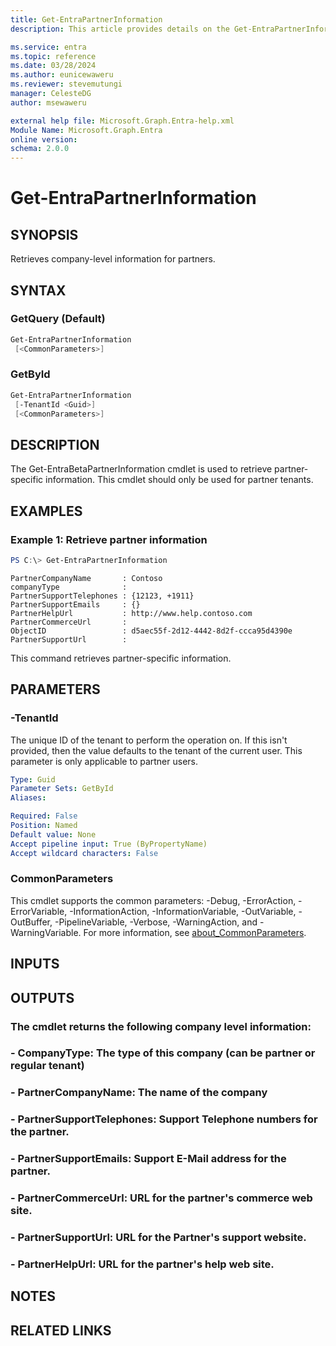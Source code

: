 ```yaml
---
title: Get-EntraPartnerInformation
description: This article provides details on the Get-EntraPartnerInformation command.

ms.service: entra
ms.topic: reference
ms.date: 03/28/2024
ms.author: eunicewaweru
ms.reviewer: stevemutungi
manager: CelesteDG
author: msewaweru

external help file: Microsoft.Graph.Entra-help.xml
Module Name: Microsoft.Graph.Entra
online version:
schema: 2.0.0
---
```


# Get-EntraPartnerInformation

## SYNOPSIS
Retrieves company-level information for partners.

## SYNTAX

### GetQuery (Default)
```powershell
Get-EntraPartnerInformation 
 [<CommonParameters>]
```

### GetById
```powershell
Get-EntraPartnerInformation 
 [-TenantId <Guid>] 
 [<CommonParameters>]
```

## DESCRIPTION
The Get-EntraBetaPartnerInformation cmdlet is used to retrieve partner-specific information.
This cmdlet should only be used for partner tenants.

## EXAMPLES

### Example 1: Retrieve partner information
```powershell
PS C:\> Get-EntraPartnerInformation
```

```output
PartnerCompanyName       : Contoso
companyType              :
PartnerSupportTelephones : {12123, +1911}
PartnerSupportEmails     : {}
PartnerHelpUrl           : http://www.help.contoso.com
PartnerCommerceUrl       :
ObjectID                 : d5aec55f-2d12-4442-8d2f-ccca95d4390e
PartnerSupportUrl        :
```

This command retrieves partner-specific information.

## PARAMETERS

### -TenantId
The unique ID of the tenant to perform the operation on.
If this isn't provided, then the value defaults to the tenant of the current user.
This parameter is only applicable to partner users.

```yaml
Type: Guid
Parameter Sets: GetById
Aliases:

Required: False
Position: Named
Default value: None
Accept pipeline input: True (ByPropertyName)
Accept wildcard characters: False
```

### CommonParameters
This cmdlet supports the common parameters: -Debug, -ErrorAction, -ErrorVariable, -InformationAction, -InformationVariable, -OutVariable, -OutBuffer, -PipelineVariable, -Verbose, -WarningAction, and -WarningVariable. For more information, see [about_CommonParameters](https://go.microsoft.com/fwlink/?LinkID=113216).

## INPUTS

## OUTPUTS

### The cmdlet returns the following company level information:
### - CompanyType: The type of this company (can be partner or regular tenant)
### - PartnerCompanyName: The name of the company
### - PartnerSupportTelephones: Support Telephone numbers for the partner.
### - PartnerSupportEmails: Support E-Mail address for the partner.
### - PartnerCommerceUrl: URL for the partner's commerce web site.
### - PartnerSupportUrl: URL for the Partner's support website.
### - PartnerHelpUrl: URL for the partner's help web site.
## NOTES

## RELATED LINKS
